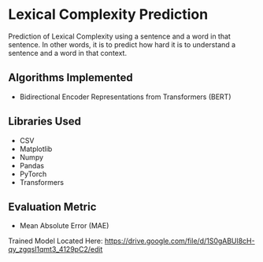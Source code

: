 # Lexical Complexity Prediction
Prediction of Lexical Complexity using a sentence and a word in that sentence. In other words, it is to predict how hard it is to understand a sentence and a word in that context. <br>

## Algorithms Implemented
* Bidirectional Encoder Representations from Transformers (BERT)

## Libraries Used
* CSV
* Matplotlib
* Numpy
* Pandas
* PyTorch
* Transformers

## Evaluation Metric
* Mean Absolute Error (MAE)

Trained Model Located Here: https://drive.google.com/file/d/1S0gABUl8cH-qy_zgqsI1qmt3_4129pC2/edit
